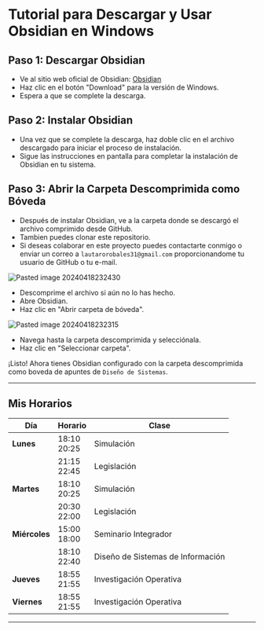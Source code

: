 # Tutorial para Descargar y Usar Obsidian en Windows

## Paso 1: Descargar Obsidian
- Ve al sitio web oficial de Obsidian: [Obsidian](https://obsidian.md/)
- Haz clic en el botón "Download" para la versión de Windows.
- Espera a que se complete la descarga.

## Paso 2: Instalar Obsidian
- Una vez que se complete la descarga, haz doble clic en el archivo descargado para iniciar el proceso de instalación.
- Sigue las instrucciones en pantalla para completar la instalación de Obsidian en tu sistema.

## Paso 3: Abrir la Carpeta Descomprimida como Bóveda
- Después de instalar Obsidian, ve a la carpeta donde se descargó el archivo comprimido desde GitHub.
- Tambien puedes clonar este repositorio.
- Si deseas colaborar en este proyecto puedes contactarte conmigo o enviar un correo a `lautarorobales31@gmail.com` proporcionandome tu usuario de GitHub o tu e-mail.

![Pasted image 20240418232430](https://github.com/Z0SO/things/assets/109922256/d7928e9d-1614-43fe-bffd-53def2758426)

- Descomprime el archivo si aún no lo has hecho.
- Abre Obsidian.
- Haz clic en "Abrir carpeta de bóveda".

![Pasted image 20240418232315](https://github.com/Z0SO/things/assets/109922256/2994c9a3-8d13-405b-88c0-ac09d7861d29)

- Navega hasta la carpeta descomprimida y selecciónala.
- Haz clic en "Seleccionar carpeta".

¡Listo! Ahora tienes Obsidian configurado con la carpeta descomprimida como boveda de apuntes de `Diseño de Sistemas`.


---

## Mis Horarios

| Día           | Horario        | Clase                             |
| ------------- | -------------- | --------------------------------- |
| **Lunes**     | 18:10<br>20:25 | Simulación                        |
|               | 21:15<br>22:45 | Legislación                       |
| **Martes**    | 18:10<br>20:25 | Simulación                        |
|               | 20:30<br>22:00 | Legislación                       |
| **Miércoles** | 15:00<br>18:00 | Seminario Integrador              |
|               | 18:10<br>22:40 | Diseño de Sistemas de Información |
| **Jueves**    | 18:55<br>21:55 | Investigación Operativa           |
| **Viernes**   | 18:55<br>21:55 | Investigación Operativa           |


---

